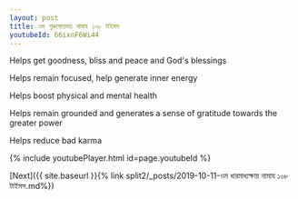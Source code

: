 ```yaml
---
layout: post
title: ওম পুরুষোত্তময় নামায ১০৮ টাইমস
youtubeId: 66ixnF6Wi44
---
```

 
 
Helps get goodness, bliss and peace and God's blessings
 
Helps remain focused, help generate inner energy 
 
Helps boost physical and mental health 
 
Helps remain grounded and generates a sense of gratitude towards the greater power 
 
Helps reduce bad karma
 
 
 
 


{% include youtubePlayer.html id=page.youtubeId %}
 
[Next]({{ site.baseurl }}{% link  split2/_posts/2019-10-11-ওম ধারমাধ্যক্ষায় নামায ১০৮ টাইমস.md%})
 
